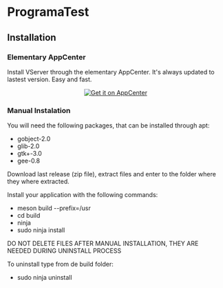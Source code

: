 # ProgramaTest


## Installation

### Elementary AppCenter

Install VServer through the elementary AppCenter. It's always updated to lastest version.
Easy and fast.

<p align="center">
  <a href="https://appcenter.elementary.io/com.github.bcedu.vgrive"><img src="https://appcenter.elementary.io/badge.svg" alt="Get it on AppCenter" /></a>
</p>

### Manual Instalation

You will need the following packages, that can be installed through apt:
- gobject-2.0
- glib-2.0
- gtk+-3.0
- gee-0.8

Download last release (zip file), extract files and enter to the folder where they where extracted.

Install your application with the following commands:
- meson build --prefix=/usr
- cd build
- ninja
- sudo ninja install

DO NOT DELETE FILES AFTER MANUAL INSTALLATION, THEY ARE NEEDED DURING UNINSTALL PROCESS

To uninstall type from de build folder:
- sudo ninja uninstall

